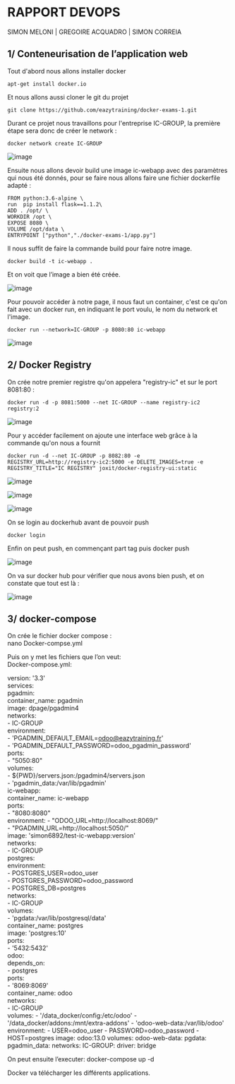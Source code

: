 #   RAPPORT DEVOPS

SIMON MELONI | GREGOIRE ACQUADRO | SIMON CORREIA

## 1/ Conteneurisation de l’application web 

Tout d'abord nous allons installer docker
```
apt-get install docker.io
```
Et nous allons aussi cloner le git du projet
```
git clone https://github.com/eazytraining/docker-exams-1.git
```
Durant ce projet nous travaillons pour l'entreprise IC-GROUP, la première étape sera donc de créer le network :
```
docker network create IC-GROUP
```
![image](https://user-images.githubusercontent.com/74649986/201877594-128e9c73-bc0b-41ac-ac1a-be20f64412d7.png)

Ensuite nous allons devoir build une image ic-webapp avec des paramètres qui nous été donnés, pour se faire nous allons faire une fichier dockerfile adapté :


```
FROM python:3.6-alpine \
run  pip install flask==1.1.2\
ADD . /opt/ \
WORKDIR /opt \
EXPOSE 8080 \
VOLUME /opt/data \
ENTRYPOINT ["python","./docker-exams-1/app.py"]  
```

Il nous suffit de faire la commande build pour faire notre image.
```
docker build -t ic-webapp .
```
Et on voit que l’image a bien été créée.

![image](https://user-images.githubusercontent.com/74649986/201877761-88a0b020-e71c-4212-882d-a4f5cb778a48.png)


Pour pouvoir accéder à notre page, il nous faut un container, c'est ce qu'on fait avec un docker run, en indiquant le port voulu, le nom du network et l'image.
```
docker run --network=IC-GROUP -p 8080:80 ic-webapp
```
![image](https://user-images.githubusercontent.com/74649986/201880058-697b6e51-60c7-4fda-8062-9f9c1eb51aac.png)



## 2/ Docker Registry
On crée notre premier registre qu'on appelera "registry-ic" et sur le port 8081:80 : 	 	 		
```
docker run -d -p 8081:5000 --net IC-GROUP --name registry-ic2 registry:2
```
![image](https://user-images.githubusercontent.com/74649986/201880378-1a0101d6-62c1-49be-a05e-fbf037749403.png)

Pour y accéder facilement on ajoute une interface web grâce à la commande qu'on nous a fournit
```
docker run -d --net IC-GROUP -p 8082:80 -e REGISTRY_URL=http://registry-ic2:5000 -e DELETE_IMAGES=true -e REGISTRY_TITLE="IC REGISTRY" joxit/docker-registry-ui:static
```
![image](https://user-images.githubusercontent.com/74649986/201880636-9929c639-3542-4138-9a68-51b3c5d2ae3c.png)

![image](https://user-images.githubusercontent.com/74649986/201880768-718fa34b-25e3-458c-a343-fadbb7bfc746.png)

![image](https://user-images.githubusercontent.com/74649986/201880843-a763f1be-e3dc-4d54-9d51-97c43dd503fe.png)

On se login au dockerhub avant de pouvoir push
```
docker login
```

Enfin on peut push, en commençant part tag puis docker push

![image](https://user-images.githubusercontent.com/74649986/201880927-cf2a2717-07c8-4dda-a5e3-28a606305e00.png)

On va sur docker hub pour vérifier que nous avons bien push, et on constate que tout est là :

![image](https://user-images.githubusercontent.com/74649986/201881024-7b87e056-4580-4ec9-9ee3-6701ef8abc57.png)

## 3/ docker-compose

On crée le fichier docker compose : \
nano Docker-compse.yml

Puis on y met les fichiers que l’on veut:\
Docker-compose.yml:

version: '3.3'\
services:\
    pgadmin: \
        container_name: pgadmin\
        image: dpage/pgadmin4\
        networks:\
            - IC-GROUP\
        environment:\
            - 'PGADMIN_DEFAULT_EMAIL=odoo@eazytraining.fr'\
            - 'PGADMIN_DEFAULT_PASSWORD=odoo_pgadmin_password'\
        ports:\
            - "5050:80"\
        volumes:\
            - ${PWD}/servers.json:/pgadmin4/servers.json\
            - 'pgadmin_data:/var/lib/pgadmin'\
    ic-webapp:\
        container_name: ic-webapp\
        ports:\
            - "8080:8080"\
        environment:
            - "ODOO_URL=http://localhost:8069/"\
            - "PGADMIN_URL=http://localhost:5050/"\
        image: 'simon6892/test-ic-webapp:version'\
        networks:\
            - IC-GROUP\
    postgres:\
        environment:\
            - POSTGRES_USER=odoo_user\
            - POSTGRES_PASSWORD=odoo_password\
            - POSTGRES_DB=postgres\
        networks:\
            - IC-GROUP\
        volumes:\
            - 'pgdata:/var/lib/postgresql/data'\
        container_name: postgres\
        image: 'postgres:10'\
        ports:\
            - '5432:5432'\
    odoo:\
        depends_on:\
            - postgres\
        ports:\
            - '8069:8069'\
        container_name: odoo\
        networks:\
            - IC-GROUP\
        volumes:
            - '/data_docker/config:/etc/odoo'
            - '/data_docker/addons:/mnt/extra-addons'
            - 'odoo-web-data:/var/lib/odoo'
        environment:
            - USER=odoo_user
            - PASSWORD=odoo_password
            - HOST=postgres
        image: odoo:13.0
volumes:
    odoo-web-data:
    pgdata:
    pgadmin_data:
networks:
    IC-GROUP:
      driver: bridge



On peut ensuite l’executer:
docker-compose up -d

Docker va télécharger les différents applications.

